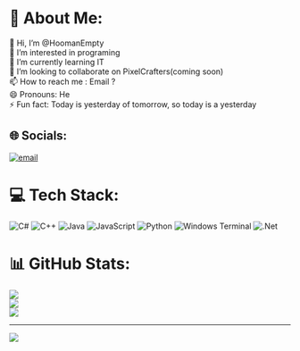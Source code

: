 # 💫 About Me:
👋 Hi, I’m @HoomanEmpty<br>👀 I’m interested in programing<br>🌱 I’m currently learning IT<br>🤝 I’m looking to collaborate on PixelCrafters(coming soon)<br>📫 How to reach me : Email ?<br>😄 Pronouns: He<br>⚡ Fun fact: Today is yesterday of tomorrow, so today is a yesterday


## 🌐 Socials:
[![email](https://img.shields.io/badge/Email-D14836?logo=gmail&logoColor=white)](mailto:hoomanempty@gmail.com) 

# 💻 Tech Stack:
![C#](https://img.shields.io/badge/c%23-%23239120.svg?style=for-the-badge&logo=csharp&logoColor=white) ![C++](https://img.shields.io/badge/c++-%2300599C.svg?style=for-the-badge&logo=c%2B%2B&logoColor=white) ![Java](https://img.shields.io/badge/java-%23ED8B00.svg?style=for-the-badge&logo=openjdk&logoColor=white) ![JavaScript](https://img.shields.io/badge/javascript-%23323330.svg?style=for-the-badge&logo=javascript&logoColor=%23F7DF1E) ![Python](https://img.shields.io/badge/python-3670A0?style=for-the-badge&logo=python&logoColor=ffdd54) ![Windows Terminal](https://img.shields.io/badge/Windows%20Terminal-%234D4D4D.svg?style=for-the-badge&logo=windows-terminal&logoColor=white) ![.Net](https://img.shields.io/badge/.NET-5C2D91?style=for-the-badge&logo=.net&logoColor=white)
# 📊 GitHub Stats:
![](https://github-readme-stats.vercel.app/api?username=HoomanEmpty&theme=dark&hide_border=false&include_all_commits=false&count_private=false)<br/>
![](https://github-readme-streak-stats.herokuapp.com/?user=HoomanEmpty&theme=dark&hide_border=false)<br/>
![](https://github-readme-stats.vercel.app/api/top-langs/?username=HoomanEmpty&theme=dark&hide_border=false&include_all_commits=false&count_private=false&layout=compact)

---
[![](https://visitcount.itsvg.in/api?id=HoomanEmpty&icon=0&color=0)](https://visitcount.itsvg.in)

<!-- Proudly created with GPRM ( https://gprm.itsvg.in ) -->
